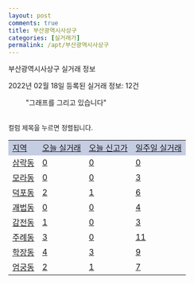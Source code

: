 ```yaml
---
layout: post
comments: true
title: 부산광역시사상구
categories: [실거래가]
permalink: /apt/부산광역시사상구
---
```


부산광역시사상구 실거래 정보

2022년 02월 18일 등록된 실거래 정보: 12건

<!--<script async src="https://pagead2.googlesyndication.com/pagead/js/adsbygoogle.js?client=ca-pub-3485438051770037"
 crossorigin="anonymous"></script>-->

<script type="text/javascript">
  google.charts.load('current', {'packages':['corechart']});
  google.charts.setOnLoadCallback(drawChart);

  function drawChart() {
    var data = google.visualization.arrayToDataTable([['거래일', '매매', '전월세', '전매'], ['21-01', 0, 1, 0], ['21-02', 213, 169, 8], ['21-03', 315, 213, 23], ['21-04', 268, 189, 14], ['21-05', 316, 249, 7], ['21-06', 249, 222, 3], ['21-07', 289, 166, 2], ['21-08', 236, 193, 5], ['21-09', 195, 135, 5], ['21-10', 236, 126, 3], ['21-11', 193, 125, 0], ['21-12', 131, 139, 0], ['22-01', 90, 115, 1], ['22-02', 18, 34, 1]]);

    var options = {
      title: '최근 1년간 유형별 거래량 추이',
      legend: { position: 'bottom' }
    };

    setTimeout(function() {
        var chart = new google.visualization.LineChart(document.getElementById('columnchart_material'));
        chart.draw(data, (options));
        document.getElementById('loading').style.display = 'none';
        var dayLabel = (new Date()).getDay();
        if (dayLabel < 2) {
            sorttable.innerSortFunction.apply(document.getElementById('week'), []);
            sorttable.innerSortFunction.apply(document.getElementById('week'), []);        
        }
        else {
            sorttable.innerSortFunction.apply(document.getElementById('today'), []);
            sorttable.innerSortFunction.apply(document.getElementById('today'), []);
        }
    }, 200);

  }
</script>

<div id="loading" style="z-index:20; display: block; margin-left: 35px">"그래프를 그리고 있습니다"</div>
<div id="columnchart_material" style="width: 95%; margin-left: -35px; display: block"></div>
<!--<div style="width: 95%; margin-left: -35px; display: block">
      <script async src="https://pagead2.googlesyndication.com/pagead/js/adsbygoogle.js?client=ca-pub-3485438051770037"
          crossorigin="anonymous"></script>
      <ins class="adsbygoogle"
          style="display:block"
          data-ad-format="fluid"
          data-ad-layout-key="-fb+5w+4e-db+86"
          data-ad-client="ca-pub-3485438051770037"
          data-ad-slot="1827090281"></ins>
      <script>
          (adsbygoogle = window.adsbygoogle || []).push({});
      </script>
</div>-->
<br>

<font size='small' style='font-size: small;'>컬럼 제목을 누르면 정렬됩니다.</font>
<table class="sortable">
  <tr style='background-color: rgba(114, 132, 186,0.4);'>
    <td id="region"><a href="#">지역</a></td>
    <td id="today"><a href="#">오늘 실거래</a></td>
    <td id="today_new"><a href="#">오늘 신고가</a></td>
    <td id="week"><a href="#">일주일 실거래</a></td>
  </tr>

  
  <tr class="item">
    <td><a href="부산광역시사상구삼락동">삼락동</a></td>
    <td><a href="부산광역시사상구삼락동">0</a></td>
    <td><a href="부산광역시사상구삼락동">0</a></td>
    <td><a href="부산광역시사상구삼락동">0</a></td>
  </tr>
    

  <tr class="item">
    <td><a href="부산광역시사상구모라동">모라동</a></td>
    <td><a href="부산광역시사상구모라동">0</a></td>
    <td><a href="부산광역시사상구모라동">0</a></td>
    <td><a href="부산광역시사상구모라동">3</a></td>
  </tr>
    

  <tr class="item">
    <td><a href="부산광역시사상구덕포동">덕포동</a></td>
    <td><a href="부산광역시사상구덕포동">2</a></td>
    <td><a href="부산광역시사상구덕포동">1</a></td>
    <td><a href="부산광역시사상구덕포동">6</a></td>
  </tr>
    

  <tr class="item">
    <td><a href="부산광역시사상구괘법동">괘법동</a></td>
    <td><a href="부산광역시사상구괘법동">0</a></td>
    <td><a href="부산광역시사상구괘법동">0</a></td>
    <td><a href="부산광역시사상구괘법동">4</a></td>
  </tr>
    

  <tr class="item">
    <td><a href="부산광역시사상구감전동">감전동</a></td>
    <td><a href="부산광역시사상구감전동">1</a></td>
    <td><a href="부산광역시사상구감전동">0</a></td>
    <td><a href="부산광역시사상구감전동">3</a></td>
  </tr>
    

  <tr class="item">
    <td><a href="부산광역시사상구주례동">주례동</a></td>
    <td><a href="부산광역시사상구주례동">3</a></td>
    <td><a href="부산광역시사상구주례동">0</a></td>
    <td><a href="부산광역시사상구주례동">11</a></td>
  </tr>
    

  <tr class="item">
    <td><a href="부산광역시사상구학장동">학장동</a></td>
    <td><a href="부산광역시사상구학장동">4</a></td>
    <td><a href="부산광역시사상구학장동">3</a></td>
    <td><a href="부산광역시사상구학장동">9</a></td>
  </tr>
    

  <tr class="item">
    <td><a href="부산광역시사상구엄궁동">엄궁동</a></td>
    <td><a href="부산광역시사상구엄궁동">2</a></td>
    <td><a href="부산광역시사상구엄궁동">1</a></td>
    <td><a href="부산광역시사상구엄궁동">7</a></td>
  </tr>
    


</table>


    